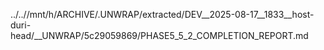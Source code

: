 ../..//mnt/h/ARCHIVE/.UNWRAP/extracted/DEV__2025-08-17__1833__host-duri-head/__UNWRAP/5c29059869/PHASE5_5_2_COMPLETION_REPORT.md